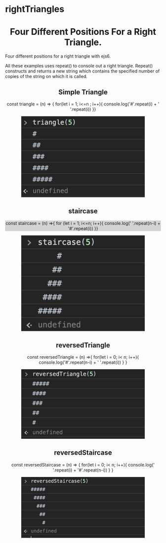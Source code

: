 # rightTriangles

<h1 align ='center'><strong>Four Different Positions For a Right Triangle.</strong></h1>
Four different positions for a right triangle with ejs6. 

All these examples uses repeat() to console out a right triangle. 
Repeat() constructs and returns a new string which contains the specified number of copies of the string
on which it is called. 

<h2 align ='center'><strong> Simple Triangle </strong></h2>

<p align ='center'>const triangle = (n) => {
    for(let i = 1; i<=n ; i++){
        console.log('#'.repeat(i) + ' '.repeat(i))
}}</p>

<div align="center">
    <img src="images/simpleTri.png" width="400px"</img> 
</div>

<h2 align ='center'><strong> staircase </strong></h2>

<p align = 'center' style ='background-color:lightgray'> const staircase = (n) =>{
    for (let i = 1; i<=n; i++){
        console.log(' '.repeat(n-i) + '#'.repeat(i))
}}</p>

<div align="center">
    <img src="images/staircase.png" width="400px"</img> 
</div>


<h2 align ='center'><strong> reversedTriangle </strong></h2>

<p align = 'center'> const reversedTriangle = (n) =>{
    for(let i = 0; i< n; i++){
        console.log('#'.repeat(n-i) + ' '.repeat(i))
    }
}</p>

<div align="center">
    <img src="images/reversedTri.png" width="400px"</img> 
</div>

<h2 align ='center'><strong> reversedStaircase </strong></h2>

<p align = 'center'> const reversedStaircase = (n) => {
    for(let i = 0; i< n; i++){
        console.log(' '.repeat(i) + '#'.repeat(n-i))
    }
}
</p>

<div align="center">
    <img src="images/reversedStair.png" width="400px"</img> 
</div>



